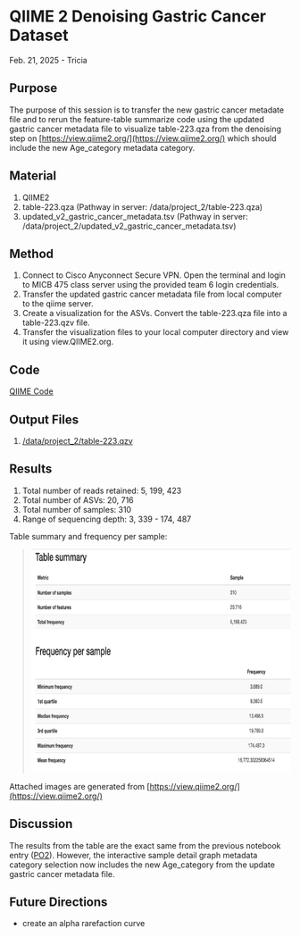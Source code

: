 # QIIME 2 Denoising Gastric Cancer Dataset

Feb. 21, 2025 - Tricia

## Purpose
The purpose of this session is to transfer the new gastric cancer metadate file and to rerun the feature-table summarize code using the updated gastric cancer metadata file to visualize table-223.qza from the denoising step on [https://view.qiime2.org/](https://view.qiime2.org/) which should include the new Age_category metadata category. 

## Material
1. QIIME2
2. table-223.qza (Pathway in server: /data/project_2/table-223.qza)
3. updated_v2_gastric_cancer_metadata.tsv (Pathway in server: /data/project_2/updated_v2_gastric_cancer_metadata.tsv)

## Method

1. Connect to Cisco Anyconnect Secure VPN. Open the terminal and login to MICB 475 class server using the provided team 6 login credentials.
2. Transfer the updated gastric cancer metadata file from local computer to the qiime server. 
3. Create a visualization for the ASVs. Convert the table-223.qza file into a table-223.qzv file.
4. Transfer the visualization files to your local computer directory and view it using view.QIIME2.org. 

## Code
[QIIME Code](/QIIME2/Data_Processing_Script.txt)

## Output Files
1. [/data/project_2/table-223.qzv](/QIIME2/exports/table-223.qzv)

## Results
1. Total number of reads retained: 5, 199, 423
2. Total number of ASVs: 20, 716
3. Total number of samples: 310
4. Range of sequencing depth: 3, 339 - 174, 487

Table summary and frequency per sample:
> <img src="/QIIME2/visuals/table_summary.png" height="400">

Attached images are generated from [https://view.qiime2.org/](https://view.qiime2.org/)

## Discussion
The results from the table are the exact same from the previous notebook entry ([PO2](/Notebook/P02.md)). However, the interactive sample detail graph metadata category selection now includes the new Age_category from the update gastric cancer metadata file.  

## Future Directions
- create an alpha rarefaction curve
